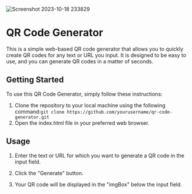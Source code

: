 ![Screenshot 2023-10-18 233829](https://github.com/Dilip86/QR-Code/assets/97818951/20450f87-ce5c-477c-b979-9fb76dfb3d3f)
# QR Code Generator
This is a simple web-based QR code generator that allows you to quickly create QR codes for any text or URL you input. It is designed to be easy to use, and you can generate QR codes in a matter of seconds.

## Getting Started
To use this QR Code Generator, simply follow these instructions:

1. Clone the repository to your local machine using the following command:`git clone https://github.com/yourusername/qr-code-generator.git`
2. Open the index.html file in your preferred web browser.

## Usage
1. Enter the text or URL for which you want to generate a QR code in the input field.

2. Click the "Generate" button.

3. Your QR code will be displayed in the "imgBox" below the input field.

